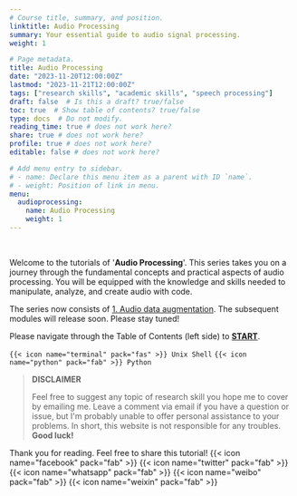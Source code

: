 ```yaml
---
# Course title, summary, and position.
linktitle: Audio Processing
summary: Your essential guide to audio signal processing.
weight: 1

# Page metadata.
title: Audio Processing
date: "2023-11-20T12:00:00Z"
lastmod: "2023-11-21T12:00:00Z"
tags: ["research skills", "academic skills", "speech processing"]
draft: false  # Is this a draft? true/false
toc: true  # Show table of contents? true/false
type: docs  # Do not modify.
reading_time: true # does not work here?
share: true # does not work here?
profile: true # does not work here?
editable: false # does not work here?

# Add menu entry to sidebar.
# - name: Declare this menu item as a parent with ID `name`.
# - weight: Position of link in menu.
menu:
  audioprocessing:
    name: Audio Processing
    weight: 1
---
```


<br>

Welcome to the tutorials of '**Audio Processing**'. This series takes you on a journey through the fundamental concepts and practical aspects of audio processing. You will be equipped with the knowledge and skills needed to manipulate, analyze, and create audio with code. 

The series now consists of [1. Audio data augmentation](https://chenzixu.rbind.io/resources/5audioprocessing/augmentation1/). The subsequent modules will release soon. Please stay tuned!

Please navigate through the Table of Contents (left side) to [**START**](https://chenzixu.rbind.io/resources/5audioprocessing/augmentation1/).

`{{< icon name="terminal" pack="fas" >}} Unix Shell` `{{< icon name="python" pack="fab" >}} Python`


>**DISCLAIMER**
>
>Feel free to suggest any topic of research skill you hope me to cover by emailing me.
>Leave a comment via email if you have a question or issue, but I'm probably unable to offer personal assistance to your problems. In short, this website is not responsible for any troubles. 
>**Good luck!**

Thank you for reading. Feel free to share this tutorial! {{< icon name="facebook" pack="fab" >}} {{< icon name="twitter" pack="fab" >}} {{< icon name="whatsapp" pack="fab" >}} {{< icon name="weibo" pack="fab" >}} {{< icon name="weixin" pack="fab" >}}